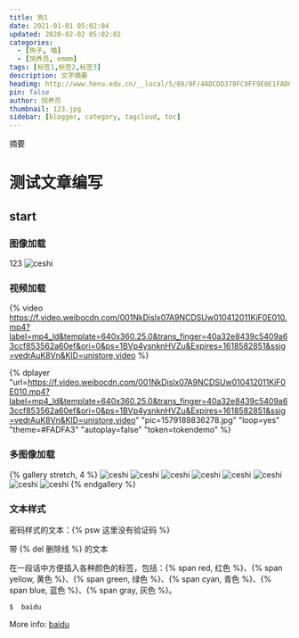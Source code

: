 ```yaml
---
title: 狗1
date: 2021-01-01 05:02:04
updated: 2020-02-02 05:02:02
categories:
  - [狗子, 喵]
  - [饲养员, emmm]
tags: [标签1,标签2,标签3]
description: 文字摘要
headimg: http://www.henu.edu.cn/__local/5/09/8F/4ADCDD378FC0FF9E0E1FADCECFF_F61F397D_28D1C.jpg
pin: false
author: 饲养员
thumbnail: 123.jpg
sidebar: [blogger, category, tagcloud, toc]
---
```


摘要
<!-- more -->


# 测试文章编写

## start

### 图像加载
123
![ceshi](1579189836278.jpg)

### 视频加载
{% video https://f.video.weibocdn.com/001NkDislx07A9NCDSUw010412011KjF0E010.mp4?label=mp4_ld&template=640x360.25.0&trans_finger=40a32e8439c5409a63ccf853562a60ef&ori=0&ps=1BVp4ysnknHVZu&Expires=1618582851&ssig=vedrAuK8Vn&KID=unistore,video %}

{% dplayer "url=https://f.video.weibocdn.com/001NkDislx07A9NCDSUw010412011KjF0E010.mp4?label=mp4_ld&template=640x360.25.0&trans_finger=40a32e8439c5409a63ccf853562a60ef&ori=0&ps=1BVp4ysnknHVZu&Expires=1618582851&ssig=vedrAuK8Vn&KID=unistore,video"  "pic=1579189836278.jpg" "loop=yes" "theme=#FADFA3" "autoplay=false" "token=tokendemo" %}


### 多图像加载
{% gallery stretch, 4 %}
![ceshi](1579189836278.jpg)
![ceshi](1579189836278.jpg)
![ceshi](1579189836278.jpg)
![ceshi](1579189836278.jpg)
![ceshi](1579189836278.jpg)
![ceshi](1579189836278.jpg)
![ceshi](1579189836278.jpg)
![ceshi](1579189836278.jpg)
{% endgallery %}

### 文本样式

密码样式的文本：{% psw 这里没有验证码 %}

带 {% del 删除线 %} 的文本

在一段话中方便插入各种颜色的标签，包括：{% span red, 红色 %}、{% span yellow, 黄色 %}、{% span green, 绿色 %}、{% span cyan, 青色 %}、{% span blue, 蓝色 %}、{% span gray, 灰色 %}。

``` bash
$  baidu
```

More info: [baidu](https://www.baidu.com)
